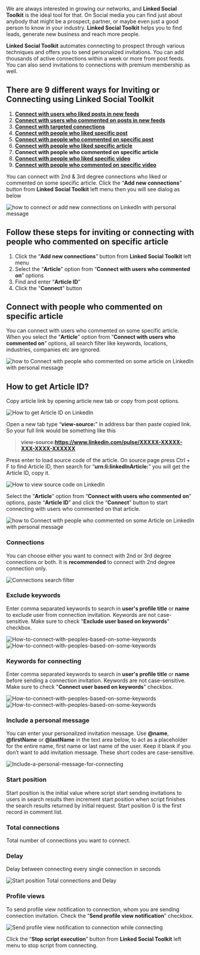 We are always interested in growing our networks, and **Linked Social Toolkit** is the ideal tool for that. On Social media you can find just about anybody that might be a prospect, partner, or maybe even just a good person to know in your industry. **Linked Social Toolkit** helps you to find leads, generate new business and reach more people.

**Linked Social Toolkit** automates connecting to prospect through various techniques and offers you to send personalized invitations. You can add thousands of active connections within a week or more from post feeds. You can also send invitations to connections with premium membership as well.

## There are 9 different ways for Inviting or Connecting using Linked Social Toolkit
1. [**Connect with users who liked posts in new feeds**](https://github.com/ZiaUrR3hman/LinkedSocialToolkit/wiki/How-to-connect-with-people-who-liked-posts-in-new-feeds)
2. [**Connect with users who commented on posts in new feeds**](https://github.com/ZiaUrR3hman/LinkedSocialToolkit/wiki/How-to-connect-with-people-who-commented-on-posts)
3. [**Connect with targeted connections**](https://github.com/ZiaUrR3hman/LinkedSocialToolkit/wiki/How-to-connect-with-targeted-connections)
4. [**Connect with people who liked specific post**](https://github.com/ZiaUrR3hman/LinkedSocialToolkit/wiki/How-to-connect-with-people-who-liked-specific-post)
5. [**Connect with people who commented on specific post**](https://github.com/ZiaUrR3hman/LinkedSocialToolkit/wiki/How-to-connect-with-people-who-commented-on-specific-post)
6. [**Connect with people who liked specific article**](https://github.com/ZiaUrR3hman/LinkedSocialToolkit/wiki/How-to-connect-with-people-who-liked-specific-article)
7. **Connect with people who commented on specific article**
8. [**Connect with people who liked specific video**](https://github.com/ZiaUrR3hman/LinkedSocialToolkit/wiki/How-to-connect-with-people-who-liked-specific-video)
9. [**Connect with people who commented on specific video**](https://github.com/ZiaUrR3hman/LinkedSocialToolkit/wiki/How-to-connect-with-people-who-commented-on-specific-video)

You can connect with 2nd & 3rd degree connections who liked or commented on some specific article. Click the “**Add new connections**” button from **Linked Social Toolkit** left menu then you will see dialog as below

![how to connect or add new connections on LinkedIn with personal message](https://github.com/ZiaUrR3hman/LinkedSocialToolkit/raw/master/images/how-to-connect-add-new-connections-on-linkedin-with-personal-message.png)

## Follow these steps for inviting or connecting with people who commented on specific article
1. Click the “**Add new connections**” button from **Linked Social Toolkit** left menu
2. Select the “**Article**” option from “**Connect with users who commented on**” options 
3. Find and enter “**Article ID**”
4. Click the "**Connect**" button

## Connect with people who commented on specific article
You can connect with users who commented on some specific article. When you select the “**Article**” option from “**Connect with users who commented on**” options, all search filter like keywords, locations, industries, companies etc are ignored.

![how to Connect with people who commented on some article on LinkedIn with personal message](https://github.com/ZiaUrR3hman/LinkedSocialToolkit/raw/master/images/Connect-with-users-who-commented-on-some-article-on-linkedin.png)

## How to get Article ID?
Copy article link by opening article new tab or copy from post options.

![How to get Article ID on LinkedIn](https://github.com/ZiaUrR3hman/LinkedSocialToolkit/raw/master/images/How-to-get-Post-ID.png)

Open a new tab type “**view-source:**” in address bar then paste copied link. So your full link would be something like this

> **view-source:https://www.linkedin.com/pulse/XXXXX-XXXXX-XXX-XXXX-XXXXXX**

Press enter to load source code of the article. On source page press Ctrl + F to find Article ID, then search for “**urn:li:linkedInArticle:**” you will get the Article ID, copy it.

![How to view source code on LinkedIn](https://github.com/ZiaUrR3hman/LinkedSocialToolkit/raw/master/images/view-source-article.png)

Select the “**Article**” option from “**Connect with users who commented on**” options, paste “**Article ID**” and click the “**Connect**” button to start connecting with users who commented on that article.

![how to Connect with people who commented on some Article on LinkedIn with personal message](https://github.com/ZiaUrR3hman/LinkedSocialToolkit/raw/master/images/Connect-with-users-who-commented-on-some-article-on-linkedin.png)

### Connections
You can choose either you want to connect with 2nd or 3rd degree connections or both. It is **recommended** to connect with 2nd degree connection only.

![Connections search filter](https://github.com/ZiaUrR3hman/LinkedSocialToolkit/raw/master/images/Connections-search-filter.png)

### Exclude keywords
Enter comma separated keywords to search in **user's profile title** or **name** to exclude user from connection invitation. Keywords are not case-sensitive. Make sure to check "**Exclude user based on keywords**" checkbox.

![How-to-connect-with-peoples-based-on-some-keywords](https://github.com/ZiaUrR3hman/LinkedSocialToolkit/raw/master/images/exclude-keyword-in-profile-title-or-name.png)
![How-to-connect-with-peoples-based-on-some-keywords](https://github.com/ZiaUrR3hman/LinkedSocialToolkit/raw/master/images/exclude-keyword-in-profile-title-or-name-checkbox.png) 

### Keywords for connecting
Enter comma separated keywords to search in **user's profile title** or **name** before sending a connection invitation. Keywords are not case-sensitive. Make sure to check "**Connect user based on keywords**" checkbox.

![How-to-connect-with-peoples-based-on-some-keywords](https://github.com/ZiaUrR3hman/LinkedSocialToolkit/raw/master/images/How-to-connect-with-peoples-based-on-some-keywords-image029.png)
![How-to-connect-with-peoples-based-on-some-keywords](https://github.com/ZiaUrR3hman/LinkedSocialToolkit/raw/master/images/How-to-connect-with-peoples-based-on-some-keywords-image031.png) 
 
### Include a personal message
You can enter your personalized invitation message. Use **@name**, **@firstName** or **@lastName** in the text area below, to act as a placeholder for the entire name, first name or last name of the user. Keep it blank if you don’t want to add invitation message. These short codes are case-sensitive.

![Include-a-personal-message-for-connecting](https://github.com/ZiaUrR3hman/LinkedSocialToolkit/raw/master/images/Include-a-personal-message-for-connecting-image033.png)

### Start position
Start position is the initial value where script start sending invitations to users in search results then increment start position when script finishes the search results returned by initial request. Start position 0 is the first record in comment list.

### Total connections
Total number of connections you want to connect.

### Delay
Delay between connecting every single connection in seconds

![Start position Total connections and Delay](https://github.com/ZiaUrR3hman/LinkedSocialToolkit/raw/master/images/Start-position-Total-connections-and-Delay.png)


### Profile views
To send profile view notification to connection, whom you are sending connection invitation. Check the “**Send profile view notification**” checkbox.

![Send profile view notification to connection while connecting](https://github.com/ZiaUrR3hman/LinkedSocialToolkit/raw/master/images/send-profile-view.png)


Click the “**Stop script execution**” button from **Linked Social Toolkit** left menu to stop script from connecting.